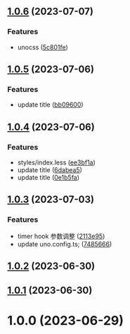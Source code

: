 ## [1.0.6](https://github.com/xinlei3166/vite-vue-mobile-template/compare/v1.0.5...v1.0.6) (2023-07-07)


### Features

* unocss ([5c801fe](https://github.com/xinlei3166/vite-vue-mobile-template/commit/5c801fed5319e488b668d8fc510bbe6f47374a09))



## [1.0.5](https://github.com/xinlei3166/vite-vue-mobile-template/compare/v1.0.4...v1.0.5) (2023-07-06)


### Features

* update title ([bb09600](https://github.com/xinlei3166/vite-vue-mobile-template/commit/bb096000b5ecd2f270642e26d65968239a4b91d8))



## [1.0.4](https://github.com/xinlei3166/vite-vue-mobile-template/compare/v1.0.3...v1.0.4) (2023-07-06)


### Features

* styles/index.less ([ee3bf1a](https://github.com/xinlei3166/vite-vue-mobile-template/commit/ee3bf1a76e13aec5e2f38f6bca58c0fcc8537806))
* update title ([6dabea5](https://github.com/xinlei3166/vite-vue-mobile-template/commit/6dabea5e75b55c8a33a8069d8917c4eb03392d8a))
* update title ([0e1b5fa](https://github.com/xinlei3166/vite-vue-mobile-template/commit/0e1b5fa5c747a504e3f9271e63436d7eca65ee80))



## [1.0.3](https://github.com/xinlei3166/vite-vue-mobile-template/compare/v1.0.2...v1.0.3) (2023-07-03)


### Features

* timer hook 参数调整 ([2113e95](https://github.com/xinlei3166/vite-vue-mobile-template/commit/2113e951db3ad97c241968cb518aa7ec068d3170))
* update uno.config.ts; ([7485666](https://github.com/xinlei3166/vite-vue-mobile-template/commit/7485666586b35bb6f4a77cf416e90ed454c68983))



## [1.0.2](https://github.com/xinlei3166/vite-vue-mobile-template/compare/v1.0.1...v1.0.2) (2023-06-30)



## [1.0.1](https://github.com/xinlei3166/vite-vue-mobile-template/compare/v1.0.0...v1.0.1) (2023-06-30)



# 1.0.0 (2023-06-29)



